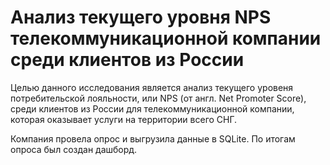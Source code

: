 # Анализ текущего уровня NPS телекоммуникационной компании среди клиентов из России

Целью данного исследования является анализ текущего уровеня потребительской лояльности, или NPS (от англ. Net Promoter Score), среди клиентов из России для телекоммуникационной компании, которая оказывает услуги на территории всего СНГ. 

Компания провела опрос и выгрузила данные в SQLite. По итогам опроса был создан дашборд.




